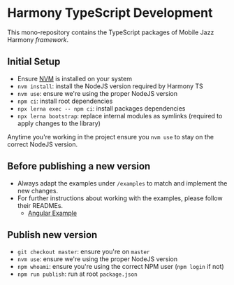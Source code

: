 # Harmony TypeScript Development

This mono-repository contains the TypeScript packages of Mobile Jazz Harmony _framework_.

## Initial Setup

-   Ensure [NVM](https://github.com/nvm-sh/nvm) is installed on your system
-   `nvm install`: install the NodeJS version required by Harmony TS
-   `nvm use`: ensure we're using the proper NodeJS version
-   `npm ci`: install root dependencies
-   `npx lerna exec -- npm ci`: install packages dependencies
-   `npx lerna bootstrap`: replace internal modules as symlinks (required to apply changes to the library)

Anytime you're working in the project ensure you `nvm use` to stay on the correct NodeJS version.

## Before publishing a new version
-   Always adapt the examples under `/examples` to match and implement the new changes.
-   For further instructions about working with the examples, please follow their READMEs.
    - [Angular Example](./examples/angular/README.md)

## Publish new version

-   `git checkout master`: ensure you're on `master`
-   `nvm use`: ensure we're using the proper NodeJS version
-   `npm whoami`: ensure you're using the correct NPM user (`npm login` if not)
-   `npm run publish`: run at root `package.json`

